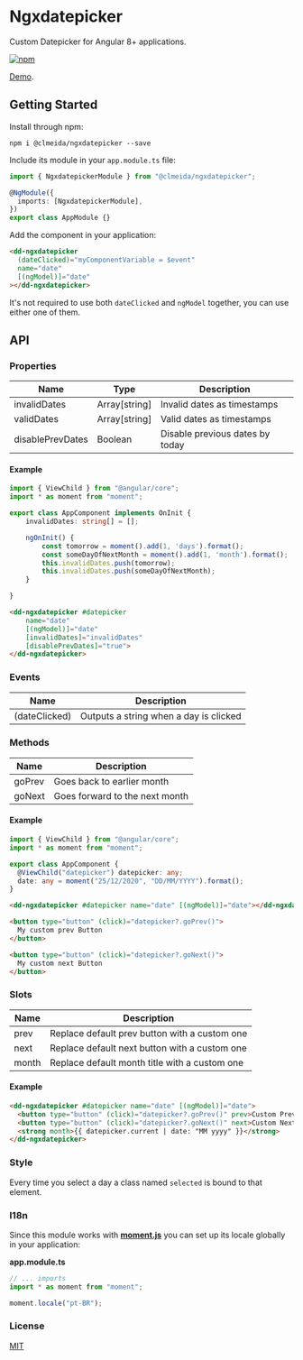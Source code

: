 # Ngxdatepicker

Custom Datepicker for Angular 8+ applications.

[![npm](https://img.shields.io/npm/v/@clmeida/ngxdatepicker.svg)](https://www.npmjs.com/package/@clmeida/ngxdatepicker)

[Demo](https://ngxdatepicker.surge.sh/).

## Getting Started

Install through npm:

```
npm i @clmeida/ngxdatepicker --save
```

Include its module in your `app.module.ts` file:

```typescript
import { NgxdatepickerModule } from "@clmeida/ngxdatepicker";

@NgModule({
  imports: [NgxdatepickerModule],
})
export class AppModule {}
```

Add the component in your application:

```html
<dd-ngxdatepicker
  (dateClicked)="myComponentVariable = $event"
  name="date"
  [(ngModel)]="date"
></dd-ngxdatepicker>
```

It's not required to use both `dateClicked` and `ngModel` together, you can use either one of them.

## API

### Properties

| Name          | Type                            | Description
| ------------- | -------------------------------------- | ---
| invalidDates | Array[string] | Invalid dates as timestamps
| validDates   | Array[string] | Valid dates as timestamps
| disablePrevDates | Boolean | Disable previous dates by today

#### Example

```typescript
import { ViewChild } from "@angular/core";
import * as moment from "moment";

export class AppComponent implements OnInit {
    invalidDates: string[] = [];

    ngOnInit() {
        const tomorrow = moment().add(1, 'days').format();
        const someDayOfNextMonth = moment().add(1, 'month').format();
        this.invalidDates.push(tomorrow);
        this.invalidDates.push(someDayOfNextMonth);
    }

}
```

```html
<dd-ngxdatepicker #datepicker 
    name="date" 
    [(ngModel)]="date" 
    [invalidDates]="invalidDates"
    [disablePrevDates]="true">
</dd-ngxdatepicker>
```

### Events

| Name          | Description                            |
| ------------- | -------------------------------------- |
| (dateClicked) | Outputs a string when a day is clicked |

### Methods

| Name   | Description                    |
| ------ | ------------------------------ |
| goPrev | Goes back to earlier month     |
| goNext | Goes forward to the next month |

#### Example

```typescript
import { ViewChild } from "@angular/core";
import * as moment from "moment";

export class AppComponent {
  @ViewChild("datepicker") datepicker: any;
  date: any = moment("25/12/2020", "DD/MM/YYYY").format();
}
```

```html
<dd-ngxdatepicker #datepicker name="date" [(ngModel)]="date"></dd-ngxdatepicker>

<button type="button" (click)="datepicker?.goPrev()">
  My custom prev Button
</button>

<button type="button" (click)="datepicker?.goNext()">
  My custom next Button
</button>
```

### Slots

| Name  | Description                                   |
| ----- | --------------------------------------------- |
| prev  | Replace default prev button with a custom one |
| next  | Replace default next button with a custom one |
| month | Replace default month title with a custom one |

#### Example

```html
<dd-ngxdatepicker #datepicker name="date" [(ngModel)]="date">
  <button type="button" (click)="datepicker?.goPrev()" prev>Custom Prev</button>
  <button type="button" (click)="datepicker?.goNext()" next>Custom Next</button>
  <strong month>{{ datepicker.current | date: "MM yyyy" }}</strong>
</dd-ngxdatepicker>
```

### Style

Every time you select a day a class named `selected` is bound to that element.

### I18n

Since this module works with [**moment.js**](https://momentjs.com/) you can set up its locale globally in your application:

**app.module.ts**

```typescript
// ... imports
import * as moment from "moment";

moment.locale("pt-BR");
```

### License

[MIT](https://github.com/nncl/ngx-datepicker/blob/master/LICENSE)
